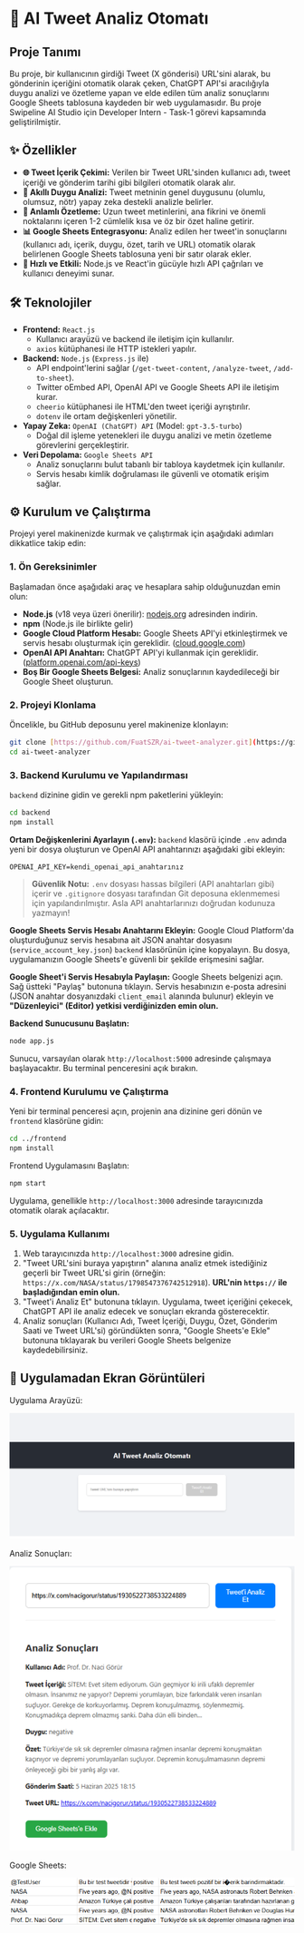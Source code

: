 
# 🚀 AI Tweet Analiz Otomatı

## Proje Tanımı

Bu proje, bir kullanıcının girdiği Tweet (X gönderisi) URL'sini alarak, bu gönderinin içeriğini otomatik olarak çeken, ChatGPT API'si aracılığıyla duygu analizi ve özetleme yapan ve elde edilen tüm analiz sonuçlarını Google Sheets tablosuna kaydeden bir web uygulamasıdır.
Bu proje Swipeline AI Studio için Developer Intern - Task-1 görevi kapsamında geliştirilmiştir.

## ✨ Özellikler

* **🌐 Tweet İçerik Çekimi:** Verilen bir Tweet URL'sinden kullanıcı adı, tweet içeriği ve gönderim tarihi gibi bilgileri otomatik olarak alır.
* **🧠 Akıllı Duygu Analizi:** Tweet metninin genel duygusunu (olumlu, olumsuz, nötr) yapay zeka destekli analizle belirler.
* **📝 Anlamlı Özetleme:** Uzun tweet metinlerini, ana fikrini ve önemli noktalarını içeren 1-2 cümlelik kısa ve öz bir özet haline getirir.
* **📊 Google Sheets Entegrasyonu:** Analiz edilen her tweet'in sonuçlarını (kullanıcı adı, içerik, duygu, özet, tarih ve URL) otomatik olarak belirlenen Google Sheets tablosuna yeni bir satır olarak ekler.
* **🚀 Hızlı ve Etkili:** Node.js ve React'in gücüyle hızlı API çağrıları ve kullanıcı deneyimi sunar.

## 🛠️ Teknolojiler

* **Frontend:** `React.js`
    * Kullanıcı arayüzü ve backend ile iletişim için kullanılır.
    * `axios` kütüphanesi ile HTTP istekleri yapılır.
* **Backend:** `Node.js` (`Express.js` ile)
    * API endpoint'lerini sağlar (`/get-tweet-content`, `/analyze-tweet`, `/add-to-sheet`).
    * Twitter oEmbed API, OpenAI API ve Google Sheets API ile iletişim kurar.
    * `cheerio` kütüphanesi ile HTML'den tweet içeriği ayrıştırılır.
    * `dotenv` ile ortam değişkenleri yönetilir.
* **Yapay Zeka:** `OpenAI (ChatGPT) API` (Model: `gpt-3.5-turbo`)
    * Doğal dil işleme yetenekleri ile duygu analizi ve metin özetleme görevlerini gerçekleştirir.
* **Veri Depolama:** `Google Sheets API`
    * Analiz sonuçlarını bulut tabanlı bir tabloya kaydetmek için kullanılır.
    * Servis hesabı kimlik doğrulaması ile güvenli ve otomatik erişim sağlar.

## ⚙️ Kurulum ve Çalıştırma

Projeyi yerel makinenizde kurmak ve çalıştırmak için aşağıdaki adımları dikkatlice takip edin:

### 1. Ön Gereksinimler

Başlamadan önce aşağıdaki araç ve hesaplara sahip olduğunuzdan emin olun:

* **Node.js** (v18 veya üzeri önerilir): [nodejs.org](https://nodejs.org/en/download/) adresinden indirin.
* **npm** (Node.js ile birlikte gelir)
* **Google Cloud Platform Hesabı:** Google Sheets API'yi etkinleştirmek ve servis hesabı oluşturmak için gereklidir. ([cloud.google.com](https://cloud.google.com/))
* **OpenAI API Anahtarı:** ChatGPT API'yi kullanmak için gereklidir. ([platform.openai.com/api-keys](https://platform.openai.com/api-keys))
* **Boş Bir Google Sheets Belgesi:** Analiz sonuçlarının kaydedileceği bir Google Sheet oluşturun.

### 2. Projeyi Klonlama

Öncelikle, bu GitHub deposunu yerel makinenize klonlayın:

```bash
git clone [https://github.com/FuatSZR/ai-tweet-analyzer.git](https://github.com/FuatSZR/ai-tweet-analyzer.git)
cd ai-tweet-analyzer
````


### 3\. Backend Kurulumu ve Yapılandırması

`backend` dizinine gidin ve gerekli npm paketlerini yükleyin:

```bash
cd backend
npm install
```

**Ortam Değişkenlerini Ayarlayın (`.env`):**
`backend` klasörü içinde `.env` adında yeni bir dosya oluşturun ve OpenAI API anahtarınızı aşağıdaki gibi ekleyin:

```
OPENAI_API_KEY=kendi_openai_api_anahtarınız
```

> **Güvenlik Notu:** `.env` dosyası hassas bilgileri (API anahtarları gibi) içerir ve `.gitignore` dosyası tarafından Git deposuna eklenmemesi için yapılandırılmıştır. Asla API anahtarlarınızı doğrudan kodunuza yazmayın\!

**Google Sheets Servis Hesabı Anahtarını Ekleyin:**
Google Cloud Platform'da oluşturduğunuz servis hesabına ait JSON anahtar dosyasını (`service_account_key.json`) `backend` klasörünün içine kopyalayın. Bu dosya, uygulamanızın Google Sheets'e güvenli bir şekilde erişmesini sağlar.


**Google Sheet'i Servis Hesabıyla Paylaşın:**
Google Sheets belgenizi açın. Sağ üstteki "Paylaş" butonuna tıklayın. Servis hesabınızın e-posta adresini (JSON anahtar dosyanızdaki `client_email` alanında bulunur) ekleyin ve **"Düzenleyici" (Editor) yetkisi verdiğinizden emin olun.**

**Backend Sunucusunu Başlatın:**

```bash
node app.js
```

Sunucu, varsayılan olarak `http://localhost:5000` adresinde çalışmaya başlayacaktır. Bu terminal penceresini açık bırakın.

### 4\. Frontend Kurulumu ve Çalıştırma

Yeni bir terminal penceresi açın, projenin ana dizinine geri dönün ve `frontend` klasörüne gidin:

```bash
cd ../frontend
npm install
```

Frontend Uygulamasını Başlatın:

```bash
npm start
```

Uygulama, genellikle `http://localhost:3000` adresinde tarayıcınızda otomatik olarak açılacaktır.

### 5\. Uygulama Kullanımı

1.  Web tarayıcınızda `http://localhost:3000` adresine gidin.
2.  "Tweet URL'sini buraya yapıştırın" alanına analiz etmek istediğiniz geçerli bir Tweet URL'si girin (örneğin: `https://x.com/NASA/status/1798547376742512918`). **URL'nin `https://` ile başladığından emin olun.**
3.  "Tweet'i Analiz Et" butonuna tıklayın. Uygulama, tweet içeriğini çekecek, ChatGPT API ile analiz edecek ve sonuçları ekranda gösterecektir.
4.  Analiz sonuçları (Kullanıcı Adı, Tweet İçeriği, Duygu, Özet, Gönderim Saati ve Tweet URL'si) göründükten sonra, "Google Sheets'e Ekle" butonuna tıklayarak bu verileri Google Sheets belgenize kaydedebilirsiniz.

## 📸 Uygulamadan Ekran Görüntüleri
Uygulama Arayüzü:


![Uygulama Arayüzü](images/img_1.png)


Analiz Sonuçları:


![Analiz Sonuçları](images/img_2.png)


Google Sheets:


![Google Sheets](images/img_3.png)